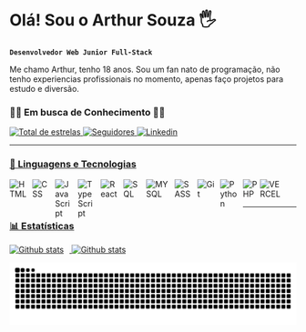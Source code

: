 # Olá! Sou o Arthur Souza 🖐

**`Desenvolvedor Web Junior Full-Stack`**

Me chamo Arthur, tenho 18 anos. Sou um fan nato de programação, não tenho experiencias profissionais no momento, apenas faço projetos para estudo e diversão. 

### 🐱‍🏍 Em busca de Conhecimento 🐱‍🏍

<p align="left">
    <a href="https://github.com/Arthurardelino?tab=repositories&sort=stargazers">
        <img 
            alt="Total de estrelas" 
            title="Total de estrelas GitHub" 
            src="https://custom-icon-badges.demolab.com/github/stars/Arthurardelino?color=55960c&style=for-the-badge&labelColor=488207&logo=star&label=estrelas"
        />
    </a>
    <a href="https://github.com/Arthurardelino?tab=followers">
        <img 
            alt="Seguidores" 
            title="Me siga no GitHub" 
            src="https://custom-icon-badges.demolab.com/github/followers/Arthurardelino?color=236ad3&labelColor=1155ba&style=for-the-badge&logo=github&label=Seguidores&logoColor=white"
        />
    </a>
    <a href="https://br.linkedin.com/in/arthur-ardelino-938210323">
        <img 
            alt="Linkedin" 
            title="Me siga no Linkedin" 
            src="https://img.shields.io/badge/LinkedIn-0077B5?style=for-the-badge&logo=linkedin&logoColor=white"
    </a>
    
</p>


---

### 🤖 Linguagens e Tecnologias

<img 
    align="left" 
    alt="HTML"
    title="HTML" 
    width="30px" 
    style="padding-right: 10px;" 
    src="https://cdn.jsdelivr.net/gh/devicons/devicon@latest/icons/html5/html5-original.svg" 
/>
<img 
    align="left" 
    alt="CSS" 
    title="CSS"
    width="30px" 
    style="padding-right: 10px;" 
    src="https://cdn.jsdelivr.net/gh/devicons/devicon@latest/icons/css3/css3-original.svg" 
/>
<img 
    align="left" 
    alt="JavaScript" 
    title="JavaScript"
    width="30px" 
    style="padding-right: 10px;" 
    src="https://cdn.jsdelivr.net/gh/devicons/devicon@latest/icons/javascript/javascript-original.svg" 
/>
<img 
    align="left" 
    alt="TypeScript"
    title="TypeScript" 
    width="30px" 
    style="padding-right: 10px;" 
    src="https://cdn.jsdelivr.net/gh/devicons/devicon@latest/icons/typescript/typescript-original.svg" 
/>
<img 
    align="left" 
    alt="React"
    title="React" 
    width="30px" 
    style="padding-right: 10px;" 
    src="https://cdn.jsdelivr.net/gh/devicons/devicon@latest/icons/react/react-original.svg" 
/>
<img
    align="left" 
    alt="SQL"
    title="SQL" 
    width="30px" 
    style="padding-right: 10px;"
    src="https://cdn.jsdelivr.net/gh/devicons/devicon@latest/icons/azuresqldatabase/azuresqldatabase-original.svg"
/>
<img
    align="left" 
    alt="MYSQL"
    title="MYSQL" 
    width="40px" 
    style="padding-right: 10px;"
    src="https://cdn.jsdelivr.net/gh/devicons/devicon@latest/icons/mysql/mysql-original-wordmark.svg"
/>
<img 
    align="left" 
    alt="SASS" 
    title="SASS"
    width="30px" 
    style="padding-right: 10px;" 
    src="https://cdn.jsdelivr.net/gh/devicons/devicon@latest/icons/sass/sass-original.svg" 
/>
<img 
    align="left" 
    alt="Git" 
    title="Git"
    width="30px" 
    style="padding-right: 10px;" 
    src="https://cdn.jsdelivr.net/gh/devicons/devicon@latest/icons/git/git-original.svg" 
/>
<img 
    align="left" 
    alt="Python" 
    title="Python"
    width="30px" 
    style="padding-right: 10px;" 
    src="https://cdn.jsdelivr.net/gh/devicons/devicon@latest/icons/python/python-original.svg" 
/>
<img
    align="left"
    alt="PHP"
    title="PHP"
    width="30px"
    sytle="padding-right: 10px;"
    src="https://cdn.jsdelivr.net/gh/devicons/devicon@latest/icons/php/php-original.svg"
/>
<img
    align="left"
    alt="VERCEL"
    title="VERCEL"
    width="40px"
    sytle="padding-right: 10px;"
    src="https://cdn.jsdelivr.net/gh/devicons/devicon@latest/icons/vercel/vercel-original-wordmark.svg"
/>

<br/>
<br/>

---

### 📊 Estatísticas
<p>
    <img
        aling="left"
        alt="Github stats"
        height="200"
        style=" padding-right: 10px;"
        src="https://github-readme-stats.vercel.app/api?username=Arthurardelino&show_icons=true&theme=dracula&locale=pt-br"
    />
    <img
        aling="left"
        alt="Github stats"
        height="200"
        style=" padding-right: 10px;"
        src="https://github-readme-stats.vercel.app/api/top-langs/?username=Arthurardelino&theme=dracula&layout=compact&custom_title=technologies&langs_count=5"
    />
</p>

<picture align="center">
  <source media="(prefers-color-scheme: dark)" srcset="https://raw.githubusercontent.com/Arthurardelino/Arthurardelino/output/github-contribution-grid-snake-dark.svg">
  <source media="(prefers-color-scheme: light)" srcset="https://raw.githubusercontent.com/Arthurardelino/Arthurardelino/output/github-contribution-grid-snake-dark.svg">
  <img align="center" alt="github contribution grid snake animation" src="https://raw.githubusercontent.com/Arthurardelino/Arthurardelino/output/github-contribution-grid-snake.svg">
</picture>
